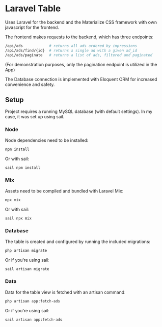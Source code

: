 # Laravel Table
Uses Laravel for the backend and the Materialize CSS framework with own javascript for the frontend.

The frontend makes requests to the backend, which has three endpoints:
```bash
/api/ads            # returns all ads ordered by impressions 
/api/ads/find/{id}  # returns a single ad with a given ad_id
/api/ads/paginate   # returns a list of ads, filtered and paginated
```
(For demonstration purposes, only the pagination endpoint is utilized in the App)

The Database connection is implemented with Eloquent ORM for increased convenience and safety.
## Setup
Project requires a running MySQL database (with default settings). In my case, it was set up using sail.
### Node
Node dependencies need to be installed:
```bash
npm install
```
Or with sail:
```bash
sail npm install
```
### Mix
Assets need to be compiled and bundled with Laravel Mix:
```bash
npx mix
```
Or with sail:
```bash
sail npx mix
```
### Database
The table is created and configured by running the included migrations:
```bash
php artisan migrate
```
Or if you're using sail:
```bash
sail artisan migrate
```
### Data
Data for the table view is fetched with an artisan command:
```bash
php artisan app:fetch-ads
```
Or if you're using sail:
```bash
sail artisan app:fetch-ads
```
